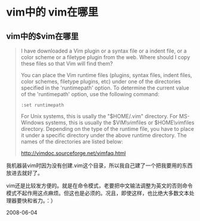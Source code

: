 # vim中的 vim在哪里

## vim中的$vim在哪里

> I have downloaded a Vim plugin or a syntax file or a indent file, or
>       a color scheme or a filetype plugin from the web. Where should I copy
>       these files so that Vim will find them?
> 
> You can place the Vim runtime files (plugins, syntax files, indent files,
> color schemes, filetype plugins, etc) under one of the directories
> specified in the 'runtimepath' option. To determine the current value of
> the 'runtimepath' option, use the following command:
> 
>     :set runtimepath
> 
> For Unix systems, this is usally the "$HOME/.vim" directory. For MS-Windows
> systems, this is usually the $VIM\vimfiles or $HOME\vimfiles directory.
> Depending on the type of the runtime file, you have to place it under a
> specific directory under the above runtime directory. The names of the
> directories are listed below:
> 
> http://vimdoc.sourceforge.net/vimfaq.html

我机器装vim时因为没有创建.vim这个目录，所以我自己建了一个把我要用的东西放进去就好了。

vim还是比较发方便的。就是在命令模式，老要把中文输法调整为英文的否则命令模式不起作用这点麻烦。但这也是必须的。况且，即使这样，也比绝大多数文本处理器要快和省力。：）


2008-06-04